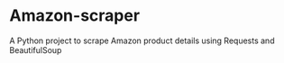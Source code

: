 # Amazon-scraper
A Python project to scrape Amazon product details using Requests and BeautifulSoup
